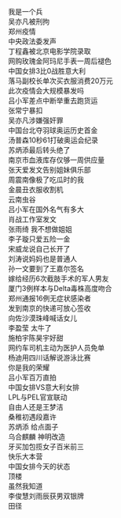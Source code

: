 我是一个兵  
吴亦凡被刑拘  
郑州疫情  
中央政法委发声  
丁程鑫被北京电影学院录取  
网购玫瑰金阿玛尼手表一周后褪色  
中国女排3比0战胜意大利  
落马副校长单次买衣服消费20万元  
此次疫情会大规模暴发吗  
吕小军差点中断举重去跑货运  
张常宁暴扣  
吴亦凡涉嫌强奸罪  
中国台北夺羽球奥运历史首金  
汤普森10秒61打破奥运会纪录  
苏炳添最后转头绝了  
南京市血液库存仅够一周供应量  
张天爱发文告别姐妹俱乐部  
周震南像极了吃瓜时的我  
金晨丑衣服收割机  
云南虫谷  
吕小军在国外名气有多大  
肖战工作室发文  
张雨绮 我不想做姐姐  
李子璇只爱五险一金  
宋威龙说自己长开了  
刘涛说妈妈也是普通人  
孙一文要到了王嘉尔签名  
嫁给经历6次截肢手术的军人男友  
厦门3例样本与Delta毒株高度吻合  
郑州通报16例无症状感染者  
发到南京的快递可放心签收  
向佐沙漠珠峰喊话女儿  
李盈莹 太牛了  
施柏宇陈昊宇好甜  
网约车司机主动为医护人员免单  
杨迪用四川话解说游泳比赛  
你是我的荣耀  
吕小军百万直拍  
中国女排VS意大利女排  
LPL与PEL官宣联动  
自由人还是王梦洁  
桑稚初遇段嘉许  
苏炳添 给点面子  
乌合麒麟 神明改造  
牙买加包揽女子百米前三  
快乐大本营  
中国女排今天的状态  
顶楼  
虽然我知道  
李俊慧刘雨辰获男双银牌  
田径  
